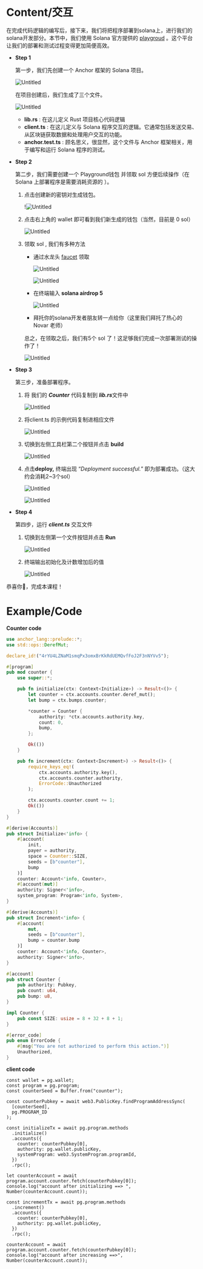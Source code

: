# Content/交互

在完成代码逻辑的编写后，接下来，我们将把程序部署到solana上，进行我们的solana开发部分。本节中，我们使用 Solana 官方提供的 [playgroud](https://beta.solpg.io/) 。这个平台让我们的部署和测试过程变得更加简便高效。

- **Step 1**
    
    第一步，我们先创建一个 Anchor 框架的 Solana 项目。
    
    ![Untitled](./img/1-1.png)
    
    在项目创建后，我们生成了三个文件。
    
    ![Untitled](./img/1-2.png)
    
    - **lib.rs** : 在这儿定义 Rust 项目核心代码逻辑
    - **client.ts** : 在这儿定义与 Solana 程序交互的逻辑。它通常包括发送交易、从区块链获取数据和处理用户交互的功能。
    - **anchor.test.ts** : 顾名思义，很显然，这个文件与 Anchor 框架相关，用于编写和运行 Solana 程序的测试。
- **Step 2**
    
    第二步，我们需要创建一个 Playground钱包 并领取 sol 方便后续操作（在Solana 上部署程序是需要消耗资源的 ）。
    
    1. 点击创建新的密钥对生成钱包。
        
        !![Untitled](./img/1-3.png)
        
    2. 点击右上角的 wallet 即可看到我们新生成的钱包（当然，目前是 0 sol） 
        
        ![Untitled](./img/1-4.png)
        
    3. 领取 sol , 我们有多种方法
        - 通过水龙头 [faucet](https://faucet.solana.com/) 领取
            
            ![Untitled](./img/1-5.png)
            
            ![Untitled](./img/1-6.png)
            
        - 在终端输入 **solana airdrop 5**
            
            ![Untitled](./img/1-7.png)
            
        - 拜托你的solana开发者朋友转一点给你（这里我们拜托了热心的Novar 老师）
        
        总之，在领取之后，我们有5个 sol 了！这足够我们完成一次部署测试的操作了！
        
        ![Untitled](./img/1-8.png)
        
    
- **Step 3**
    
    第三步，准备部署程序。
    
    1. 将 我们的 ***Counter*** 代码复制到 ***lib.rs***文件中
        
        ![Untitled](./img/1-9.png)
        
    2. 将client.ts 的示例代码复制进相应文件
        
        ![Untitled](./img/1-10.png)
        
    3. 切换到左侧工具栏第二个按钮并点击 **build**
        
        ![Untitled](./img/1-11.png)
    4. 点击**deploy,** 终端出现 “*Deployment successful.*” 即为部署成功。（这大约会消耗2~3个sol）
        
        ![Untitled](./img/1-12.png)

        ![Untitled](./img/1-13.png)
- **Step 4**
    
    第四步，运行 ***client.ts*** 交互文件
    
    1. 切换到左侧第一个文件按钮并点击 **Run** 
        
        ![Untitled](./img/1-14.png)
        
    2. 终端输出初始化及计数增加后的值
        
        ![Untitled](./img/1-15.png)
        

恭喜你🎉，完成本课程！

# Example/Code

**Counter code**

```rust
use anchor_lang::prelude::*;
use std::ops::DerefMut;

declare_id!("4rYU4LZNaM1smqPx3omxBrKkRdUEMQvfFoJ2F3nNYVv5");

#[program]
pub mod counter {
    use super::*;

    pub fn initialize(ctx: Context<Initialize>) -> Result<()> {
        let counter = ctx.accounts.counter.deref_mut();
        let bump = ctx.bumps.counter;

        *counter = Counter {
            authority: *ctx.accounts.authority.key,
            count: 0,
            bump,
        };

        Ok(())
    }

    pub fn increment(ctx: Context<Increment>) -> Result<()> {
        require_keys_eq!(
            ctx.accounts.authority.key(),
            ctx.accounts.counter.authority,
            ErrorCode::Unauthorized
        );

        ctx.accounts.counter.count += 1;
        Ok(())
    }
}

#[derive(Accounts)]
pub struct Initialize<'info> {
    #[account(
        init,
        payer = authority,
        space = Counter::SIZE,
        seeds = [b"counter"],
        bump
    )]
    counter: Account<'info, Counter>,
    #[account(mut)]
    authority: Signer<'info>,
    system_program: Program<'info, System>,
}

#[derive(Accounts)]
pub struct Increment<'info> {
    #[account(
        mut,
        seeds = [b"counter"],
        bump = counter.bump
    )]
    counter: Account<'info, Counter>,
    authority: Signer<'info>,
}

#[account]
pub struct Counter {
    pub authority: Pubkey,
    pub count: u64,
    pub bump: u8,
}

impl Counter {
    pub const SIZE: usize = 8 + 32 + 8 + 1;
}

#[error_code]
pub enum ErrorCode {
    #[msg("You are not authorized to perform this action.")]
    Unauthorized,
}
```

**client code**

```tsx
const wallet = pg.wallet;
const program = pg.program;
const counterSeed = Buffer.from("counter");

const counterPubkey = await web3.PublicKey.findProgramAddressSync(
  [counterSeed],
  pg.PROGRAM_ID
);

const initializeTx = await pg.program.methods
  .initialize()
  .accounts({
    counter: counterPubkey[0],
    authority: pg.wallet.publicKey,
    systemProgram: web3.SystemProgram.programId,
  })
  .rpc();

let counterAccount = await program.account.counter.fetch(counterPubkey[0]);
console.log("account after initializing ==> ", Number(counterAccount.count));

const incrementTx = await pg.program.methods
  .increment()
  .accounts({
    counter: counterPubkey[0],
    authority: pg.wallet.publicKey,
  })
  .rpc();

counterAccount = await program.account.counter.fetch(counterPubkey[0]);
console.log("account after increasing ==>", Number(counterAccount.count));
```